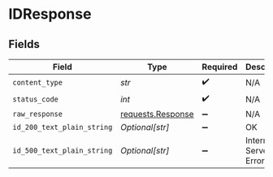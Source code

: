 # IDResponse


## Fields

| Field                                                                                 | Type                                                                                  | Required                                                                              | Description                                                                           |
| ------------------------------------------------------------------------------------- | ------------------------------------------------------------------------------------- | ------------------------------------------------------------------------------------- | ------------------------------------------------------------------------------------- |
| `content_type`                                                                        | *str*                                                                                 | :heavy_check_mark:                                                                    | N/A                                                                                   |
| `status_code`                                                                         | *int*                                                                                 | :heavy_check_mark:                                                                    | N/A                                                                                   |
| `raw_response`                                                                        | [requests.Response](https://requests.readthedocs.io/en/latest/api/#requests.Response) | :heavy_minus_sign:                                                                    | N/A                                                                                   |
| `id_200_text_plain_string`                                                            | *Optional[str]*                                                                       | :heavy_minus_sign:                                                                    | OK                                                                                    |
| `id_500_text_plain_string`                                                            | *Optional[str]*                                                                       | :heavy_minus_sign:                                                                    | Internal Server Error                                                                 |